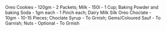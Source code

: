 Oreo Cookies - 120gm - 2 Packets;
Milk - 150l - 1 Cup;
Baking Powder and baking Soda - 1gm each - 1 Pinch each;
Dairy Milk Silk Oreo Choclate - 10gm - 10-15 Pieces;
Choclate Syrup - To Grnish;
Gems/Coloured Sauf - To Garnish;
Nuts - Optional - To Grnish